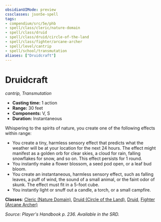```yaml
---
obsidianUIMode: preview
cssclasses: json5e-spell
tags:
- compendium/src/5e/phb
- spell/class/cleric/nature-domain
- spell/class/druid
- spell/class/druid/circle-of-the-land
- spell/class/fighter/arcane-archer
- spell/level/cantrip
- spell/school/transmutation
aliases: ["Druidcraft"]
---
```

# Druidcraft
*cantrip, Transmutation*  

- **Casting time:** 1 action
- **Range:** 30 feet
- **Components:** V, S
- **Duration:** Instantaneous

Whispering to the spirits of nature, you create one of the following effects within range:

- You create a tiny, harmless sensory effect that predicts what the weather will be at your location for the next 24 hours. The effect might manifest as a golden orb for clear skies, a cloud for rain, falling snowflakes for snow, and so on. This effect persists for 1 round.  
- You instantly make a flower blossom, a seed pod open, or a leaf bud bloom.  
- You create an instantaneous, harmless sensory effect, such as falling leaves, a puff of wind, the sound of a small animal, or the faint odor of skunk. The effect must fit in a 5-foot cube.  
- You instantly light or snuff out a candle, a torch, or a small campfire.  

**Classes**: [Cleric (Nature Domain)](compendium/classes/cleric-nature-domain.md), [Druid (Circle of the Land)](compendium/classes/druid-circle-of-the-land.md), [Druid](compendium/classes/druid.md), [Fighter (Arcane Archer)](compendium/classes/fighter-arcane-archer-xge.md)

*Source: Player's Handbook p. 236. Available in the SRD.*